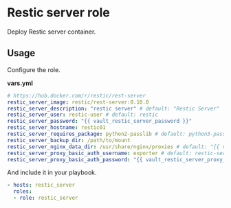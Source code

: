 # Restic server role

Deploy Restic server container.

## Usage

Configure the role.

**vars.yml**

```yml
# https://hub.docker.com/r/restic/rest-server
restic_server_image: restic/rest-server:0.10.0
restic_server_description: "restic server" # default: "Restic Server"
restic_server_user: restic-user # default: restic
restic_server_password: "{{ vault_restic_server_password }}"
restic_server_hostname: restic01
restic_server_requires_package: python2-passlib # default: python3-passlib
restic_server_backup_dir: /path/to/mount
restic_server_nginx_data_dir: /usr/share/nginx/proxies # default: "{{ nginx_data_dir }}/proxies"
restic_server_proxy_basic_auth_username: exporter # default: restic-server
restic_server_proxy_basic_auth_password: "{{ vault_restic_server_proxy_basic_auth_password }}"
```

And include it in your playbook.

```yml
- hosts: restic_server
  roles:
  - role: restic_server
```
